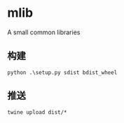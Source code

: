 # mlib
 A small common libraries

## 构建

```
python .\setup.py sdist bdist_wheel
```

## 推送

 ```
twine upload dist/*
 ```
